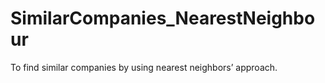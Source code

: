 # SimilarCompanies_NearestNeighbour
 To find similar companies by using nearest neighbors’ approach.
